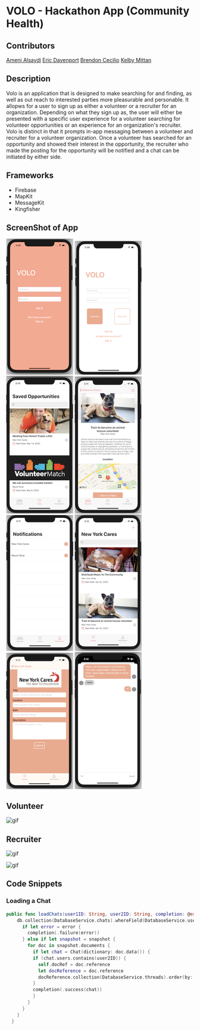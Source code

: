 # VOLO - Hackathon App (Community Health)

## Contributors
[Ameni Alsaydi](https://github.com/AmeniAlsaydi) 
[Eric Davenport](https://github.com/EricDavenport) 
[Brendon Cecilio](https://github.com/bcecilio)
[Kelby Mittan](https://github.com/kelby-mittan)


## Description

Volo is an application that is designed to make searching for and finding, as well as out reach to interested parties more pleasurable
and personable. It allopws for a user to sign up as either a volunteer or a recruiter for an organization. Depending on what
they sign up as, the user will either be presented with a specific user experience for a volunteer searching for volunteer 
opportunities or an experience for an organization's recruiter. Volo is distinct in that it prompts in-app messaging between 
a volunteer and recruiter for a volunteer organization. Once a volunteer has searched for an opportunity and showed their interest 
in the opportunity, the recruiter who made the posting for the opportunity will be notified and a chat can be initiated by either side.

## Frameworks
- Firebase
- MapKit
- MessageKit
- Kingfisher

## ScreenShot of App

![Volo1](Images/Volo1.1.1.png)
![Volo2](Images/Volo2.1.1.png)
![Volo3](Images/Volo3.1.1.png)
![Volo4](Images/Volo4.1.1.png)
![Volo5](Images/Volo5.1.1.png)
![Volo6](Images/Volo6.1.1.png)
![Volo7](Images/Volo7.1.1.png)
![Volo8](Images/Volo8.1.1.png)

##  Volunteer
![gif](Images/volunteerGIF.gif)

## Recruiter
![gif](Images/recruiterGIF1.gif)

![gif](Images/submitGIF.gif)

## Code Snippets

### Loading a Chat
```swift
public func loadChats(user1ID: String, user2ID: String, completion: @escaping (Result<Chat, Error>) -> ()) {
    db.collection(DatabaseService.chats).whereField(DatabaseService.users, arrayContains: user1ID).getDocuments { (snapshot, error) in
      if let error = error {
        completion(.failure(error))
      } else if let snapshot = snapshot {
        for doc in snapshot.documents {
          if let chat = Chat(dictionary: doc.data()) {
          if (chat.users.contains(user2ID)) {
            self.docRef = doc.reference
            let docReference = doc.reference
            docReference.collection(DatabaseService.threads).order(by: "created", descending: false)
          }
          completion(.success(chat))
          }
        }
      }
    }
  }
```
